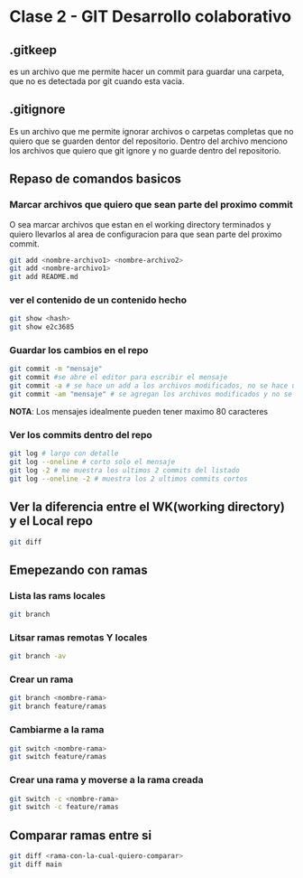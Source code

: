 # Clase 2 - GIT Desarrollo colaborativo

## .gitkeep
es un archivo que me permite hacer un commit para guardar una carpeta, que no es detectada por git cuando esta vacia.

## .gitignore
Es un archivo que me permite ignorar archivos o carpetas completas que no quiero que se guarden dentor del repositorio. Dentro del archivo menciono los archivos que quiero que git ignore y no guarde dentro del repositorio.

## Repaso de comandos basicos

### Marcar archivos que quiero que sean parte del proximo commit
O sea marcar archivos que estan en el working directory terminados y quiero llevarlos al area de configuracion para que sean parte del proximo commit.

```sh
git add <nombre-archivo1> <nombre-archivo2>
git add <nombre-archivo1>
git add README.md
```

### ver el contenido de un contenido hecho

```sh
git show <hash>
git show e2c3685
```

### Guardar los cambios en el repo

```sh
git commit -m "mensaje"
git commit #se abre el editor para escribir el mensaje
git commit -a # se hace un add a los archivos modificados, no se hace un add los archivos untracked y se abre el editor
git commit -am "mensaje" # se agregan los archivos modificados y no se abre el editor para escribir el mensaje
```
**NOTA**: Los mensajes idealmente pueden tener maximo 80 caracteres

### Ver los commits dentro del repo

```sh
git log # largo con detalle
git log --oneline # corto solo el mensaje
git log -2 # me muestra los ultimos 2 commits del listado
git log --oneline -2 # muestra los 2 ultimos commits cortos
```

## Ver la diferencia entre el WK(working directory) y el Local repo
```sh
git diff
```

## Emepezando con ramas


### Lista las rams locales

```sh
git branch
```

### Litsar ramas remotas Y locales
```sh
git branch -av
```

### Crear un rama

```sh
git branch <nombre-rama>
git branch feature/ramas
```

### Cambiarme a la rama

```sh
git switch <nombre-rama>
git switch feature/ramas
```

### Crear una rama y moverse a la rama creada

```sh
git switch -c <nombre-rama>
git switch -c feature/ramas
```

## Comparar ramas entre si

```sh
git diff <rama-con-la-cual-quiero-comparar>
git diff main
```